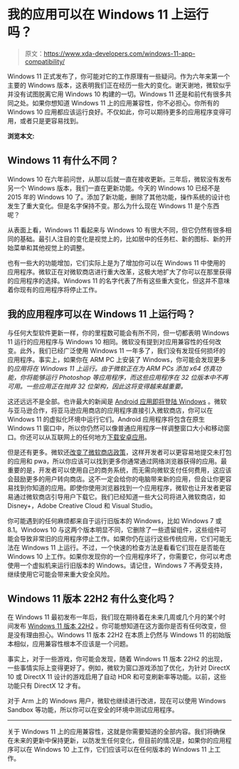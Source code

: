# 我的应用可以在 Windows 11 上运行吗？

> 原文：<https://www.xda-developers.com/windows-11-app-compatibility/>

Windows 11 正式发布了，你可能对它的工作原理有一些疑问。作为六年来第一个主要的 Windows 版本，这表明我们正在经历一些大的变化。谢天谢地，微软似乎并没有试图脱离它用 Windows 10 构建的一切。Windows 11 还是和前代有很多共同之处。如果你想知道 Windows 11 上的应用兼容性，你不必担心。你所有的 Windows 10 应用都应该运行良好。不仅如此，你可以期待更多的应用程序变得可用，或者只是更容易找到。

**浏览本文:**

## Windows 11 有什么不同？

Windows 10 在六年前问世，从那以后就一直在接收更新。三年后，微软没有发布另一个 Windows 版本，我们一直在更新功能。今天的 Windows 10 已经不是 2015 年的 Windows 10 了。添加了新功能，删除了其他功能，操作系统的设计也发生了重大变化。但是名字保持不变。那么为什么现在 Windows 11 是个东西呢？

从表面上看，Windows 11 看起来与 Windows 10 有很大不同，但它仍然有很多相同的基础。最引人注目的变化是视觉上的，比如居中的任务栏、新的图标、新的开始菜单和其他视觉上的调整。

也有一些大的功能增加，它们实际上是为了增加你可以在 Windows 11 中使用的应用程序。微软正在对微软商店进行重大改革，这极大地扩大了你可以在那里获得的应用程序的选择。Windows 11 的名字代表了所有这些重大变化，但这并不意味着你现有的应用程序将停止工作。

## 我的应用程序可以在 Windows 11 上运行吗？

与任何大型软件更新一样，你的里程数可能会有所不同，但一切都表明 Windows 11 运行的应用程序与 Windows 10 相同。微软没有提到对应用兼容性的任何改变。此外，我们已经广泛使用 Windows 11 一年多了，我们没有发现任何损坏的应用程序。事实上，如果你在 ARM PC 上安装了 Windows，你可能会发现更多的*应用将在 Windows 11 上运行。由于微软正在为 ARM PCs 添加 x64 仿真功能，你将能够运行 Photoshop 等应用程序，而这些应用程序在 32 位版本中不再可用。一些应用正在抛弃 32 位架构，因此这将变得越来越重要。*

这还远远不是全部。也许最大的新闻是 [Android 应用即将登陆 Windows](https://www.xda-developers.com/windows-11-android-apps/) 。微软与亚马逊合作，将亚马逊应用商店的应用程序直接引入微软商店，你可以在 Windows 11 的虚拟化环境中运行它们。Android 应用程序将包含在原生 Windows 11 窗口中，所以你仍然可以像普通应用程序一样调整窗口大小和移动窗口。你还可以从互联网上的任何地方[下载安卓应用](https://www.xda-developers.com/windows-11-support-installing-android-apps-amazon-appstore/)。

但是还有更多。微软还[改变了微软商店政策](https://www.xda-developers.com/new-microsoft-store-take-on-google-tv/)，这样开发者可以更容易地提交未打包的应用和 pwa，所以你应该可以找到更多你通常通过网络浏览器获得的应用。最重要的是，开发者可以使用自己的商务系统，而无需向微软支付任何费用，这应该会鼓励更多的用户转向商店。这不一定会给你的电脑带来新的应用，但会让你更容易找到你知道的应用。即使你使用浏览器找到一个应用程序，微软也让开发者更容易通过微软商店引导用户下载它。我们已经知道一些大公司将进入微软商店，如 Disney+，Adobe Creative Cloud 和 Visual Studio。

你可能遇到的任何麻烦都来自于运行旧版本的 Windows，比如 Windows 7 或 8.1。Windows 10 与这两个版本明显不同，它删除了一些遗留组件，这些组件可能会导致非常旧的应用程序停止工作。如果你仍在运行这些传统应用，它们可能无法在 Windows 11 上运行。不过，一个快速的检查方法是看看它们现在是否能在 Windows 10 上工作。如果你发现你的一个应用程序坏了，你需要它，你可以考虑使用一个虚拟机来运行旧版本的 Windows。请记住，Windows 7 不再受支持，继续使用它可能会带来重大安全风险。

## Windows 11 版本 22H2 有什么变化吗？

在 Windows 11 最初发布一年后，我们现在期待着在未来几周或几个月的某个时间发布 [Windows 11 版本 22H2](https://www.xda-developers.com/windows-11-22h2/) 。你可能想知道在这方面你是否有任何改变，但是没有理由担心。Windows 11 版本 22H2 在本质上仍然与 Windows 11 的初始版本相似，应用兼容性根本不应该是一个问题。

事实上，对于一些游戏，你可能会发现，随着 Windows 11 版本 22H2 的出现，一些事情实际上变得更好了。例如，微软为窗口游戏添加了优化，为针对 DirectX 10 或 DirectX 11 设计的游戏启用了自动 HDR 和可变刷新率等功能。以前，这些功能只有 DirectX 12 才有。

对于 Arm 上的 Windows 用户，微软也继续进行改进，现在可以使用 Windows Sandbox 等功能，所以你可以在安全的环境中测试应用程序。

* * *

关于 Windows 11 上的应用兼容性，这就是你需要知道的全部内容。我们将确保在未来的更新中保持更新，以防发生任何变化，但目前的情况是，如果你的应用程序可以在 Windows 10 上工作，它们应该可以在任何版本的 Windows 11 上工作。